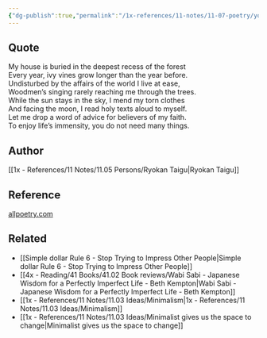 ```yaml
---
{"dg-publish":true,"permalink":"/1x-references/11-notes/11-07-poetry/you-do-not-need-many-things-ryokan-taigu/","title":"You do not need many things - Ryokan Taigu","dgShowBacklinks":false}
---
```



## Quote
My house is buried in the deepest recess of the forest  
Every year, ivy vines grow longer than the year before.  
Undisturbed by the affairs of the world I live at ease,  
Woodmen’s singing rarely reaching me through the trees.  
While the sun stays in the sky, I mend my torn clothes  
And facing the moon, I read holy texts aloud to myself.  
Let me drop a word of advice for believers of my faith.  
To enjoy life’s immensity, you do not need many things.

## Author
[[1x - References/11 Notes/11.05 Persons/Ryokan Taigu\|Ryokan Taigu]]

## Reference
[allpoetry.com](https://allpoetry.com/You-Do-Not-Need-Many-Things)

## Related
- [[Simple dollar Rule 6 - Stop Trying to Impress Other People\|Simple dollar Rule 6 - Stop Trying to Impress Other People]]
- [[4x - Reading/41 Books/41.02 Book reviews/Wabi Sabi - Japanese Wisdom for a Perfectly Imperfect Life - Beth Kempton\|Wabi Sabi - Japanese Wisdom for a Perfectly Imperfect Life - Beth Kempton]]
- [[1x - References/11 Notes/11.03 Ideas/Minimalism\|1x - References/11 Notes/11.03 Ideas/Minimalism]]
- [[1x - References/11 Notes/11.03 Ideas/Minimalist gives us the space to change\|Minimalist gives us the space to change]]
